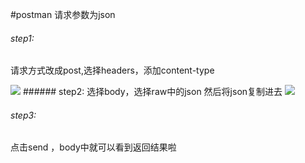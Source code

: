 #postman 请求参数为json
###### step1:
请求方式改成post,选择headers，添加content-type

<img src='http://osz5qtl3g.bkt.clouddn.com/note_postman_json_stpe1.png'/>
###### step2:
选择body，选择raw中的json 然后将json复制进去

<img src='http://osz5qtl3g.bkt.clouddn.com/note_postman_json_stpe2.png'/>

###### step3:
点击send ，body中就可以看到返回结果啦
